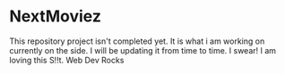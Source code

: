 # NextMoviez
This repository project isn't completed yet. It is what i am working on currently on the side. I will be updating it from time to time. I swear! I am loving this S!!t. Web Dev Rocks
